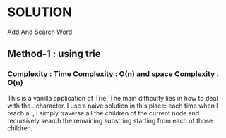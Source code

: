 # SOLUTION

[Add And Search Word](https://leetcode.com/problems/design-add-and-search-words-data-structure/)

## Method-1 : using trie

### Complexity : Time Complexity : O(n) and space Complexity : O(n)

This is a vanilla application of Trie. The main difficulty lies in how to deal with the . character. I use a naive solution
in this place: each time when I reach a ., I simply traverse all the children of the current node and recursively search
the remaining substring starting from each of those children.
